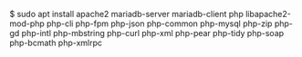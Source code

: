 $ sudo apt install apache2 mariadb-server mariadb-client php libapache2-mod-php php-cli php-fpm php-json php-common php-mysql php-zip php-gd php-intl php-mbstring php-curl php-xml php-pear php-tidy php-soap php-bcmath php-xmlrpc 
